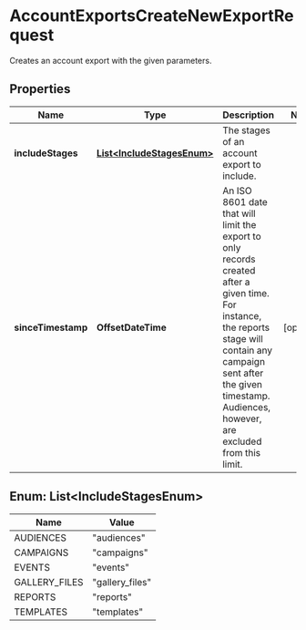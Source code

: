 

# AccountExportsCreateNewExportRequest

Creates an account export with the given parameters.

## Properties

| Name | Type | Description | Notes |
|------------ | ------------- | ------------- | -------------|
|**includeStages** | [**List&lt;IncludeStagesEnum&gt;**](#List&lt;IncludeStagesEnum&gt;) | The stages of an account export to include. |  |
|**sinceTimestamp** | **OffsetDateTime** | An ISO 8601 date that will limit the export to only records created after a given time. For instance, the reports stage will contain any campaign sent after the given timestamp. Audiences, however, are excluded from this limit. |  [optional] |



## Enum: List&lt;IncludeStagesEnum&gt;

| Name | Value |
|---- | -----|
| AUDIENCES | &quot;audiences&quot; |
| CAMPAIGNS | &quot;campaigns&quot; |
| EVENTS | &quot;events&quot; |
| GALLERY_FILES | &quot;gallery_files&quot; |
| REPORTS | &quot;reports&quot; |
| TEMPLATES | &quot;templates&quot; |



